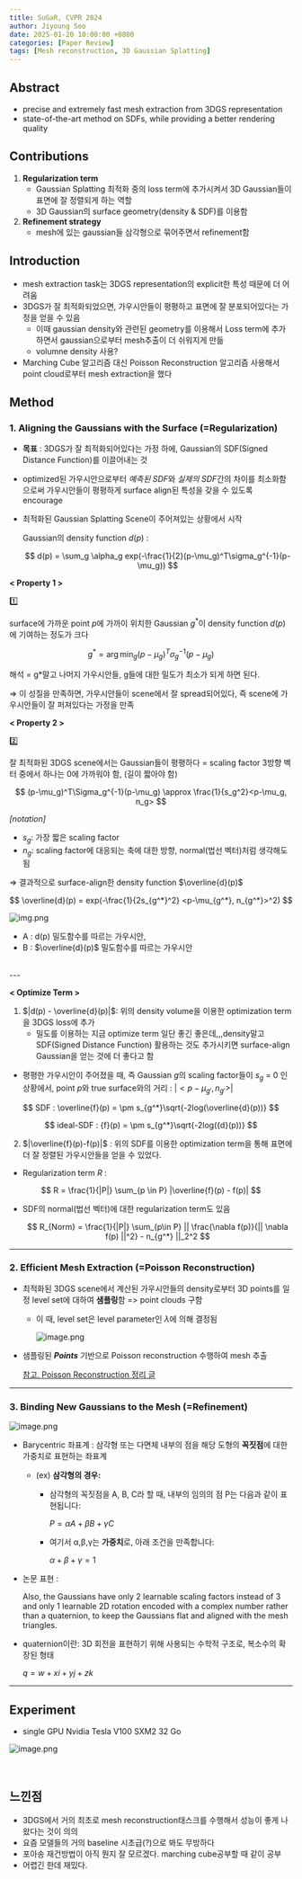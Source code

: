 ```yaml
---
title: SuGaR, CVPR 2024
author: Jiyoung Seo
date: 2025-01-20 10:00:00 +0800
categories: [Paper Review]
tags: [Mesh reconstruction, 3D Gaussian Splatting]
---
```


<script type="text/javascript">
  MathJax = {
    tex: {
      inlineMath: [['$', '$'], ['\\(', '\\)']]
    }
  };
</script>
<script type="text/javascript" src="https://cdn.jsdelivr.net/npm/mathjax@3/es5/tex-mml-chtml.js"></script>


## Abstract

- precise and extremely fast mesh extraction from 3DGS representation
- state-of-the-art method on SDFs, while providing a better rendering quality

## Contributions

1. **Regularization term**
    - Gaussian Splatting 최적화 중의 loss term에 추가시켜서 3D Gaussian들이 표면에 잘 정렬되게 하는 역할
    - 3D Gaussian의 surface geometry(density & SDF)를 이용함
2. **Refinement strategy**
    - mesh에 있는 gaussian들 삼각형으로 묶어주면서 refinement함

## Introduction

- mesh extraction task는 3DGS representation의 explicit한 특성 때문에 더 어려움
- 3DGS가 잘 최적화되었으면, 가우시안들이 평평하고 표면에 잘 분포되어있다는 가정을 얻을 수 있음
    - 이때 gaussian density와 관련된 geometry를 이용해서 Loss term에 추가하면서 gaussian으로부터 mesh추출이 더 쉬워지게 만듦
    - volumne density 사용?
- Marching Cube 알고리즘 대신 Poisson Reconstruction 알고리즘 사용해서 point cloud로부터 mesh extraction을 했다

## Method

### 1. Aligning the Gaussians with the Surface (=Regularization)

- **목표** : 3DGS가 잘 최적화되어있다는 가정 하에, Gaussian의 SDF(Signed Distance Function)를 이끌어내는 것
- optimized된 가우시안으로부터 *예측된 SDF*와 *실제의 SDF*간의 차이를 최소화함으로써 가우시안들이 평평하게 surface align된 특성을 갖을 수 있도록 encourage

- 최적화된 Gaussian Splatting Scene이 주어져있는 상황에서 시작
    
    Gaussian의 density function $d(p)$ : 
    
    $$
    d(p) = \sum_g \alpha_g exp(-\frac{1}{2}(p-\mu_g)^T\sigma_g^{-1}(p-\mu_g))
    $$
    

**< Property 1 >**

<aside>
1️⃣

surface에 가까운 point $p$에 가까이 위치한 Gaussian $g^*$이 density function $d(p)$에 기여하는 정도가 크다

</aside>

$$
g^* = \arg\min_g(p-\mu_g)^T\sigma_g^{-1}(p-\mu_g)
$$

해석 = g*말고 나머지 가우시안들, g들에 대한 밀도가 최소가 되게 하면 된다.

⇒ 이 성질을 만족하면, 가우시안들이 scene에서 잘 spread되어있다, 즉 scene에 가우시안들이 잘 퍼져있다는 가정을 만족

**< Property 2 >**

<aside>
2️⃣

잘 최적화된 3DGS scene에서는 Gaussian들이 평평하다 = scaling factor 3방향 벡터 중에서 하나는 0에 가까워야 함, (길이 짧아야 함)

</aside>

$$
(p-\mu_g)^T\Sigma_g^{-1}(p-\mu_g) \approx \frac{1}{s_g^2}<p-\mu_g, n_g>
$$

*[notation]* 

- $s_g$: 가장 짧은 scaling factor
- $n_g :$ scaling factor에 대응되는 축에 대한 방향, normal(법선 벡터)처럼 생각해도 됨

⇒ 결과적으로 surface-align한 density function $\overline{d}(p)$

$$
\overline{d}(p) = exp(-\frac{1}{2s_{g^*}^2} <p-\mu_{g^*}, n_{g^*}>^2)
$$


![img.png](assets/img/posts_storage/SuGaR/img1.daumcdn.png)
  - A : d(p) 밀도함수를 따르는 가우시안,
  - B : $\overline{d}(p)$ 밀도함수를 따르는 가우시안

<br>
---

**< Optimize Term >**
<script type="text/javascript" src="https://cdn.jsdelivr.net/npm/mathjax@3/es5/tex-mml-chtml.js"></script>

1. <span>$|d(p) - \overline{d}(p)|$</span>: 위의 density volume을 이용한 optimization term 을 3DGS loss에 추가
    - 밀도를 이용하는 지금 optimize term 일단 좋긴 좋은데,,,density말고 SDF(Signed Distance Function) 활용하는 것도 추가시키면 surface-align Gaussian을 얻는 것에 더 좋다고 함
- 평평한 가우시안이 주어졌을 때, 즉 Gaussian $g$의 scaling factor들이 $s_g$ = 0 인 상황에서, point $p$와 true surface와의 거리 : <span>$|<p-\mu_{g'}, n_{g'}>|$</span>

$$
SDF : \overline{f}(p) = \pm s_{g^*}\sqrt{-2log(\overline{d}(p))}
$$

$$
ideal-SDF : {f}(p) = \pm s_{g^*}\sqrt{-2log({d}(p))}
$$

2. <span> $|\overline{f}(p)-f(p)|$ : 위의 SDF를 이용한 optimization term을 통해 표면에 더 잘 정렬된 가우시안들을 얻을 수 있었다. </span>

- Regularization term $R$ :

$$
R =  \frac{1}{|P|} \sum_{p \in P} |\overline{f}(p) - f(p)|
$$

- SDF의 normal(법선 벡터)에 대한 regularization term도 있음
    
    $$
    R_{Norm} = \frac{1}{|P|}
    \sum_{p\in P} || \frac{\nabla f(p)}{|| \nabla f(p) ||^2} - n_{g^*} ||_2^2
    $$
    

---

### 2. Efficient Mesh Extraction (=Poisson Reconstruction)

- 최적화된 3DGS scene에서 계산된 가우시안들의 density로부터 3D points를 일정 level set에 대하여 **샘플링**함 => point clouds 구함
    - 이 때, level set은 level parameter인 $\lambda$에 의해 결정됨
        
        ![image.png](assets/img/posts_storage/SuGaR/image(1).png)
        

- 샘플링된 ***Points*** 기반으로 Poisson reconstruction 수행하여 mesh 추출

  [참고. Poisson Reconstruction 정리 글](https://xoft.tistory.com/72)


---

### 3. Binding New Gaussians to the Mesh (=Refinement)

![image.png](assets/img/posts_storage/SuGaR/image(2).png)

- Barycentric 좌표계 :  삼각형 또는 다면체 내부의 점을 해당 도형의 **꼭짓점**에 대한 가중치로 표현하는 좌표계
    - (ex) **삼각형의 경우:**
        - 삼각형의 꼭짓점을 A, B, C라 할 때, 내부의 임의의 점 P는 다음과 같이 표현됩니다:
            
            $P = \alpha A + \beta B + \gamma C$
            
        - 여기서 α,β,γ는 **가중치**로, 아래 조건을 만족합니다:
            
            $\alpha + \beta + \gamma = 1$
            
- 논문 표현 :
    
    Also, the Gaussians have only 2 learnable scaling factors instead
    of 3 and only 1 learnable 2D rotation encoded with a complex number rather than a quaternion, to keep the Gaussians flat and aligned with the mesh triangles.
    
- quaternion이란: 3D 회전을 표현하기 위해 사용되는 수학적 구조로, 복소수의 확장된 형태
    
    $q=w+xi+yj+zk$
    

---

## Experiment

- single GPU Nvidia Tesla V100 SXM2 32 Go

![image.png](assets/img/posts_storage/SuGaR/image(3).png)


<br>

## 느낀점
- 3DGS에서 거의 최초로 mesh reconstruction태스크를 수행해서 성능이 좋게 나왔다는 것이 의의
- 요즘 모델들의 거의 baseline 시초급(?)으로 봐도 무방하다
- 포아송 재건방법이 아직 뭔지 잘 모르겠다. marching cube공부할 때 같이 공부
- 어렵긴 한데 재밌다.
